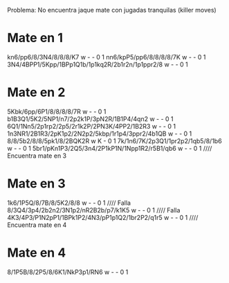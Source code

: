 Problema: No encuentra jaque mate con jugadas tranquilas (killer moves)

# Mate en 1
kn6/pp6/8/3N4/8/8/8/K7 w - - 0 1
nn6/kpP5/pp6/8/8/8/8/7K w - - 0 1
3N4/4BPP1/5Kpp/1BPp1Q1b/1p1kq2R/2b1r2n/1p1ppr2/8 w - - 0 1

# Mate en 2

5Kbk/6pp/6P1/8/8/8/8/7R w - - 0 1
b1B3Q1/5K2/5NP1/n7/2p2k1P/3pN2R/1B1P4/4qn2 w - - 0 1
6Q1/1Nn5/2p1rp2/2p5/2r1k2P/2PN3K/4PP2/1B2R3 w - - 0 1
1n3NR1/2B1R3/2pK1p2/2N2p2/5kbp/1r1p4/3ppr2/4b1QB w - - 0 1
8/8/5b2/8/8/5pk1/8/2BQK2R w K - 0 1
7k/1n6/7K/2p3Q1/1pr2p2/1qb5/8/1b6 w - - 0 1
5br1/pKn1P3/2Q5/3n4/2P1kP1N/1Npp1R2/r5B1/qb6 w - - 0 1      //// Encuentra mate en 3

# Mate en 3

1k6/1P5Q/8/7B/8/5K2/8/8 w - - 0 1                           //// Falla
8/3Q4/3p4/2b2n2/3N1p2/nR2B2b/p7/k1K5 w - - 0 1              //// Falla
4K3/4P3/P1N2pP1/1BPk1P2/4N3/pP1p1Q2/1br2P2/q1r5 w - - 0 1   //// Encuentra mate en 4  

# Mate en 4

8/1P5B/8/2P5/8/6K1/NkP3p1/RN6 w - - 0 1
